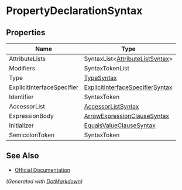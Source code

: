 # PropertyDeclarationSyntax

## Properties

| Name                       | Type                                                                    |
| -------------------------- | ----------------------------------------------------------------------- |
| AttributeLists             | SyntaxList\<[AttributeListSyntax](AttributeListSyntax.md)>              |
| Modifiers                  | SyntaxTokenList                                                         |
| Type                       | [TypeSyntax](TypeSyntax.md)                                             |
| ExplicitInterfaceSpecifier | [ExplicitInterfaceSpecifierSyntax](ExplicitInterfaceSpecifierSyntax.md) |
| Identifier                 | SyntaxToken                                                             |
| AccessorList               | [AccessorListSyntax](AccessorListSyntax.md)                             |
| ExpressionBody             | [ArrowExpressionClauseSyntax](ArrowExpressionClauseSyntax.md)           |
| Initializer                | [EqualsValueClauseSyntax](EqualsValueClauseSyntax.md)                   |
| SemicolonToken             | SyntaxToken                                                             |

## See Also

* [Official Documentation](https://docs.microsoft.com/en-us/dotnet/api/microsoft.codeanalysis.csharp.syntax.propertydeclarationsyntax)


*\(Generated with [DotMarkdown](http://github.com/JosefPihrt/DotMarkdown)\)*